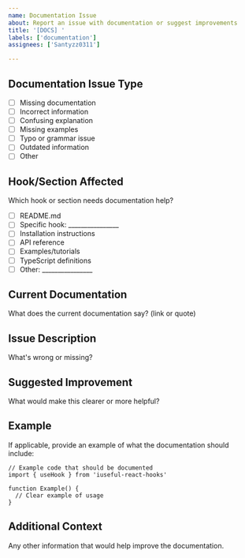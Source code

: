 ```yaml
---
name: Documentation Issue
about: Report an issue with documentation or suggest improvements
title: '[DOCS] '
labels: ['documentation']
assignees: ['Santyzz0311']

---
```


## Documentation Issue Type
- [ ] Missing documentation
- [ ] Incorrect information
- [ ] Confusing explanation
- [ ] Missing examples
- [ ] Typo or grammar issue
- [ ] Outdated information
- [ ] Other

## Hook/Section Affected
Which hook or section needs documentation help?
- [ ] README.md
- [ ] Specific hook: ________________
- [ ] Installation instructions
- [ ] API reference
- [ ] Examples/tutorials
- [ ] TypeScript definitions
- [ ] Other: ________________

## Current Documentation
What does the current documentation say? (link or quote)

## Issue Description
What's wrong or missing?

## Suggested Improvement
What would make this clearer or more helpful?

## Example
If applicable, provide an example of what the documentation should include:

```tsx
// Example code that should be documented
import { useHook } from 'iuseful-react-hooks'

function Example() {
  // Clear example of usage
}
```

## Additional Context
Any other information that would help improve the documentation.
